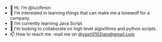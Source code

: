 - 👋 Hi, I’m @luciferon
- 👀 I’m interested in learning things that can make me a lonewolf for a company.
- 🌱 I’m currently learning Java Script
- 💞️ I’m looking to collaborate on high level algorithms and python scripts.
- 📫 How to reach me -mail me on @yash0102jain@gmail.com

<!---
luciferon/luciferon is a ✨ special ✨ repository because its `README.md` (this file) appears on your GitHub profile.
You can click the Preview link to take a look at your changes.
--->
